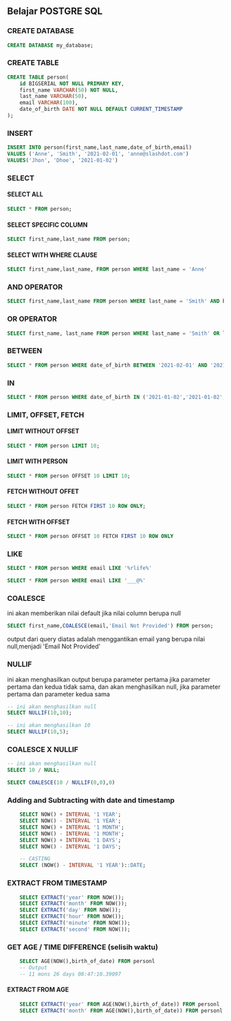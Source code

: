 ## Belajar POSTGRE SQL

### CREATE DATABASE
```sql
CREATE DATABASE my_database;
```

### CREATE TABLE 
```sql
CREATE TABLE person(
    id BIGSERIAL NOT NULL PRIMARY KEY,
    first_name VARCHAR(50) NOT NULL,
    last_name VARCHAR(50),
    email VARCHAR(100),
    date_of_birth DATE NOT NULL DEFAULT CURRENT_TIMESTAMP
);

```

### INSERT 
```sql
INSERT INTO person(first_name,last_name,date_of_birth,email) 
VALUES ('Anne', 'Smith', '2021-02-01', 'anne@slashdot.com')
VALUES('Jhon', 'Dhoe', '2021-01-02')
```

### SELECT
#### SELECT ALL
```sql
SELECT * FROM person;
```

#### SELECT SPECIFIC COLUMN
```sql
SELECT first_name,last_name FROM person;
```

#### SELECT WITH WHERE CLAUSE
```sql
SELECT first_name,last_name, FROM person WHERE last_name = 'Anne'
```

### AND OPERATOR
```sql
SELECT first_name,last_name FROM person WHERE last_name = 'Smith' AND birth_of_date = '2021-01-02'
```

### OR OPERATOR
```sql
SELECT first_name, last_name FROM person WHERE last_name = 'Smith' OR last_name = 'Dhoe';
```

### BETWEEN
```sql
SELECT * FROM person WHERE date_of_birth BETWEEN '2021-02-01' AND '2021-02-10';
```

### IN 
```sql
SELECT * FROM person WHERE date_of_birth IN ('2021-01-02','2021-01-02','2021-01-03')
```

### LIMIT, OFFSET, FETCH
#### LIMIT WITHOUT OFFSET
```sql
SELECT * FROM person LIMIT 10;
```

#### LIMIT WITH PERSON
```sql
SELECT * FROM person OFFSET 10 LIMIT 10;
```

#### FETCH WITHOUT OFFET
```sql
SELECT * FROM person FETCH FIRST 10 ROW ONLY;
```

#### FETCH WITH OFFSET
```sql
SELECT * FROM person OFFSET 10 FETCH FIRST 10 ROW ONLY
```

### LIKE
```sql
SELECT * FROM person WHERE email LIKE '%rlife%'
```

```sql
SELECT * FROM person WHERE email LIKE '___@%'
```

### COALESCE
ini akan memberikan nilai default jika nilai column berupa null
```sql
SELECT first_name,COALESCE(email,'Email Not Provided') FROM person;
```
output dari query diatas adalah menggantikan email yang berupa nilai null,menjadi 'Email Not Provided'

### NULLIF
ini akan menghasilkan output berupa parameter pertama jika parameter pertama dan kedua tidak sama, dan akan menghasilkan null, jika parameter pertama dan parameter kedua sama
```sql
-- ini akan menghasilkan null
SELECT NULLIF(10,10); 

-- ini akan menghasilkan 10
SELECT NULLIF(10,5);
```

### COALESCE X NULLIF
```sql
-- ini akan menghasilkan null
SELECT 10 / NULL;

SELECT COALESCE(10 / NULLIF(0,0),0)
```

### Adding and Subtracting with date and timestamp
```sql
    SELECT NOW() + INTERVAL '1 YEAR';
    SELECT NOW() - INTERVAL '1 YEAR';
    SELECT NOW() + INTERVAL '1 MONTH';
    SELECT NOW() - INTERVAL '1 MONTH';
    SELECT NOW() + INTERVAL '1 DAYS';
    SELECT NOW() - INTERVAL '1 DAYS';

    -- CASTING
    SELECT (NOW() - INTERVAL '1 YEAR')::DATE;
```

### EXTRACT FROM TIMESTAMP
```sql
    SELECT EXTRACT('year' FROM NOW());
    SELECT EXTRACT('month' FROM NOW());
    SELECT EXTRACT('day' FROM NOW());
    SELECT EXTRACT('hour' FROM NOW());
    SELECT EXTRACT('minute' FROM NOW());
    SELECT EXTRACT('second' FROM NOW());
```

### GET AGE / TIME DIFFERENCE (selisih waktu)
```sql
    SELECT AGE(NOW(),birth_of_date) FROM personl
    -- Output
    -- 11 mons 26 days 08:47:10.39097
```

#### EXTRACT FROM AGE
```sql
    SELECT EXTRACT('year' FROM AGE(NOW(),birth_of_date)) FROM personl
    SELECT EXTRACT('month' FROM AGE(NOW(),birth_of_date)) FROM personl
```